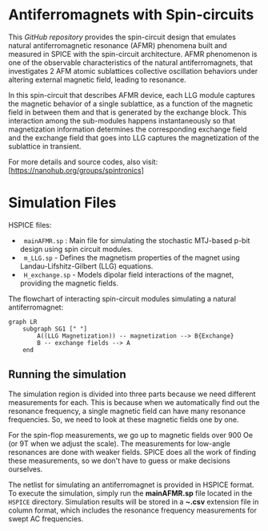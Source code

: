 
# Antiferromagnets with Spin-circuits

This  _GitHub repository_  provides the spin-circuit design that emulates natural antiferromagnetic resonance (AFMR) phenomena built and measured in SPICE with the spin-circuit architecture. AFMR phenomenon is one of the observable characteristics of the natural antiferromagnets, that investigates 2 AFM atomic sublattices collective oscillation behaviors under altering external magnetic field, leading to resonance. 

In this spin-circuit that describes AFMR device, each LLG module captures the magnetic behavior of a single sublattice, as a function of the magnetic field in between them and that is generated by the exchange block. This interaction among the sub-modules happens instantaneously so that magnetization information determines the corresponding exchange field and the exchange field that goes into LLG captures the magnetization of the sublattice in transient.


For more details and source codes, also visit:  [https://nanohub.org/groups/spintronics]




# Simulation Files

HSPICE files:
* ` mainAFMR.sp` : Main file for simulating the stochastic MTJ-based p-bit design using spin circuit modules.
* ` m_LLG.sp`  - Defines the magnetism properties of the magnet using Landau-Lifshitz-Gilbert (LLG) equations.
* ` H_exchange.sp`  - Models dipolar field interactions of the magnet, providing the magnetic fields.

The flowchart of interacting spin-circuit modules simulating a natural antiferromagnet:
```mermaid
graph LR
    subgraph SG1 [" "]
        A((LLG Magnetization)) -- magnetization --> B{Exchange}
        B -- exchange fields --> A 
    end
```

## Running the simulation
The simulation region is divided into three parts because we need different measurements for each. This is because when we automatically find out the resonance frequency, a single magnetic field can have many resonance frequencies. So, we need to look at these magnetic fields one by one.

For the spin-flop measurements, we go up to magnetic fields over 900 Oe (or 9T when we adjust the scale). The measurements for low-angle resonances are done with weaker fields. SPICE does all the work of finding these measurements, so we don't have to guess or make decisions ourselves.

The netlist for simulating an antiferromagnet is provided in HSPICE format.  
To execute the simulation, simply run the **mainAFMR.sp** file located in the `HSPICE` directory. Simulation results will be stored in a **~.csv** extension file in column format, which includes the resonance frequency  measurements for swept AC frequencies.


